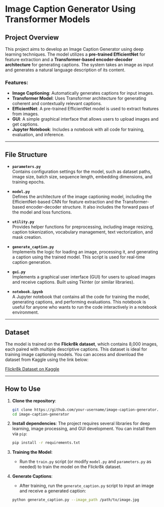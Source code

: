 # **Image Caption Generator Using Transformer Models**

## **Project Overview**

This project aims to develop an Image Caption Generator using deep learning techniques. The model utilizes a **pre-trained EfficientNet** for feature extraction and a **Transformer-based encoder-decoder architecture** for generating captions. The system takes an image as input and generates a natural language description of its content.

### **Features:**
- **Image Captioning**: Automatically generates captions for input images.
- **Transformer Model**: Uses Transformer architecture for generating coherent and contextually relevant captions.
- **EfficientNet**: A pre-trained EfficientNet model is used to extract features from images.
- **GUI**: A simple graphical interface that allows users to upload images and get captions.
- **Jupyter Notebook**: Includes a notebook with all code for training, evaluation, and inference.

---

## **File Structure**

- **`parameters.py`**  
  Contains configuration settings for the model, such as dataset paths, image size, batch size, sequence length, embedding dimensions, and training epochs.

- **`model.py`**  
  Defines the architecture of the image captioning model, including the EfficientNet-based CNN for feature extraction and the Transformer-based encoder-decoder structure. It also includes the forward pass of the model and loss functions.

- **`utility.py`**  
  Provides helper functions for preprocessing, including image resizing, caption tokenization, vocabulary management, text vectorization, and mask creation.

- **`generate_caption.py`**  
  Implements the logic for loading an image, processing it, and generating a caption using the trained model. This script is used for real-time caption generation.

- **`gui.py`**  
  Implements a graphical user interface (GUI) for users to upload images and receive captions. Built using Tkinter (or similar libraries).

- **`notebook.ipynb`**  
  A Jupyter notebook that contains all the code for training the model, generating captions, and performing evaluations. This notebook is useful for anyone who wants to run the code interactively in a notebook environment.

---

## **Dataset**

The model is trained on the **Flickr8k dataset**, which contains 8,000 images, each paired with multiple descriptive captions. This dataset is ideal for training image captioning models. You can access and download the dataset from Kaggle using the link below:

[Flickr8k Dataset on Kaggle](https://www.kaggle.com/datasets/adityajn105/flickr8k)

---

## **How to Use**

1. **Clone the repository**:
    ```bash
    git clone https://github.com/your-username/image-caption-generator.git
    cd image-caption-generator
    ```

2. **Install dependencies**:
   The project requires several libraries for deep learning, image processing, and GUI development. You can install them via `pip`:
    ```bash
    pip install -r requirements.txt
    ```

3. **Training the Model**:
   - Run the `train.py` script (or modify `model.py` and `parameters.py` as needed) to train the model on the Flickr8k dataset.

4. **Generate Captions**:
   - After training, run the `generate_caption.py` script to input an image and receive a generated caption:
   ```bash
   python generate_caption.py --image_path /path/to/image.jpg

